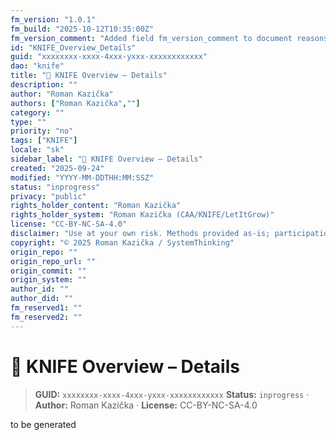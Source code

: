 ```yaml
---
fm_version: "1.0.1"
fm_build: "2025-10-12T10:35:00Z"
fm_version_comment: "Added field fm_version_comment to document reasons for FM updates"
id: "KNIFE_Overview_Details"
guid: "xxxxxxxx-xxxx-4xxx-yxxx-xxxxxxxxxxxx"
dao: "knife"
title: "📰 KNIFE Overview – Details"
description: ""
author: "Roman Kazička"
authors: ["Roman Kazička",""]
category: ""
type: ""
priority: "no"
tags: ["KNIFE"]
locale: "sk"
sidebar_label: "📰 KNIFE Overview – Details"
created: "2025-09-24"
modified: "YYYY-MM-DDTHH:MM:SSZ"
status: "inprogress"
privacy: "public"
rights_holder_content: "Roman Kazička"
rights_holder_system: "Roman Kazička (CAA/KNIFE/LetItGrow)"
license: "CC-BY-NC-SA-4.0"
disclaimer: "Use at your own risk. Methods provided as-is; participation is voluntary and context-aware."
copyright: "© 2025 Roman Kazička / SystemThinking"
origin_repo: ""
origin_repo_url: ""
origin_commit: ""
origin_system: ""
author_id: ""
author_did: ""
fm_reserved1: ""
fm_reserved2: ""
---
```

# 📰 KNIFE Overview – Details

<!-- fm-visible: start -->
> **GUID:** `xxxxxxxx-xxxx-4xxx-yxxx-xxxxxxxxxxxx`
> **Status:** `inprogress` · **Author:** Roman Kazička · **License:** CC-BY-NC-SA-4.0
<!-- fm-visible: end -->

to be generated
